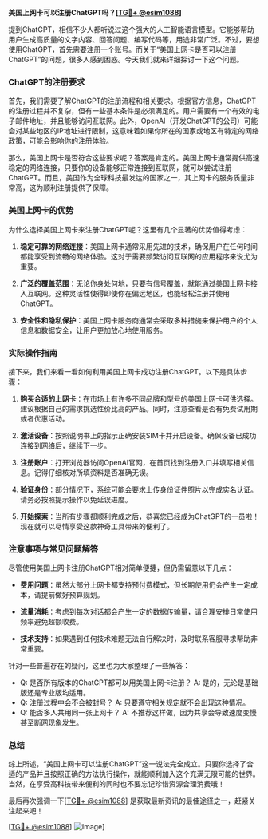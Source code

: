 **美国上网卡可以注册ChatGPT吗？[[TG💪+ @esim1088](https://t.me/s/esim1088)]**

提到ChatGPT，相信不少人都听说过这个强大的人工智能语言模型。它能够帮助用户生成高质量的文字内容、回答问题、编写代码等，用途非常广泛。不过，要想使用ChatGPT，首先需要注册一个账号。而关于“美国上网卡是否可以注册ChatGPT”的问题，很多人感到困惑。今天我们就来详细探讨一下这个问题。

### ChatGPT的注册要求

首先，我们需要了解ChatGPT的注册流程和相关要求。根据官方信息，ChatGPT的注册过程并不复杂，但有一些基本条件是必须满足的。用户需要有一个有效的电子邮件地址，并且能够访问互联网。此外，OpenAI（开发ChatGPT的公司）可能会对某些地区的IP地址进行限制，这意味着如果你所在的国家或地区有特定的网络政策，可能会影响你的注册体验。

那么，美国上网卡是否符合这些要求呢？答案是肯定的。美国上网卡通常提供高速稳定的网络连接，只要你的设备能够正常连接到互联网，就可以尝试注册ChatGPT。而且，美国作为全球科技最发达的国家之一，其上网卡的服务质量非常高，这为顺利注册提供了保障。

### 美国上网卡的优势

为什么选择美国上网卡来注册ChatGPT呢？这里有几个显著的优势值得考虑：

1. **稳定可靠的网络连接**：美国上网卡通常采用先进的技术，确保用户在任何时间都能享受到流畅的网络体验。这对于需要频繁访问互联网的应用程序来说尤为重要。

2. **广泛的覆盖范围**：无论你身处何地，只要有信号覆盖，就能通过美国上网卡接入互联网。这种灵活性使得即使你在偏远地区，也能轻松注册并使用ChatGPT。

3. **安全性和隐私保护**：美国上网卡服务商通常会采取多种措施来保护用户的个人信息和数据安全，让用户更加放心地使用服务。

### 实际操作指南

接下来，我们来看一看如何利用美国上网卡成功注册ChatGPT。以下是具体步骤：

1. **购买合适的上网卡**：在市场上有许多不同品牌和型号的美国上网卡可供选择。建议根据自己的需求挑选性价比高的产品。同时，注意查看是否有免费试用期或者优惠活动。

2. **激活设备**：按照说明书上的指示正确安装SIM卡并开启设备。确保设备已成功连接到网络后，继续下一步。

3. **注册账户**：打开浏览器访问OpenAI官网，在首页找到注册入口并填写相关信息。记得仔细核对所填资料是否准确无误。

4. **验证身份**：部分情况下，系统可能会要求上传身份证件照片以完成实名认证。请务必按照提示操作以免延误进度。

5. **开始探索**：当所有步骤都顺利完成之后，恭喜您已经成为ChatGPT的一员啦！现在就可以尽情享受这款神奇工具带来的便利了。

### 注意事项与常见问题解答

尽管使用美国上网卡注册ChatGPT相对简单便捷，但仍需留意以下几点：

- **费用问题**：虽然大部分上网卡都支持预付费模式，但长期使用仍会产生一定成本，请提前做好预算规划。
  
- **流量消耗**：考虑到每次对话都会产生一定的数据传输量，请合理安排日常使用频率避免超额收费。

- **技术支持**：如果遇到任何技术难题无法自行解决时，及时联系客服寻求帮助非常重要。

针对一些普遍存在的疑问，这里也为大家整理了一些解答：
- Q: 是否所有版本的ChatGPT都可以用美国上网卡注册？
   A: 是的，无论是基础版还是专业版均适用。
- Q: 注册过程中会不会被封号？
   A: 只要遵守相关规定就不会出现这种情况。
- Q: 能否多人共用同一张上网卡？
   A: 不推荐这样做，因为共享会导致速度变慢甚至断网现象发生。

### 总结

综上所述，“美国上网卡可以注册ChatGPT”这一说法完全成立。只要你选择了合适的产品并且按照正确的方法执行操作，就能顺利加入这个充满无限可能的世界。当然，在享受高科技带来便利的同时也不要忘记珍惜资源合理消费哦！

最后再次强调一下[[TG💪+ @esim1088](https://t.me/s/esim1088)] 是获取最新资讯的最佳途径之一，赶紧关注起来吧！

[[TG💪+ @esim1088](https://t.me/s/esim1088)] ![Image](https://i.postimg.cc/4NQfJmqS/Snipaste-2025-05-13-00-14-12.png)]